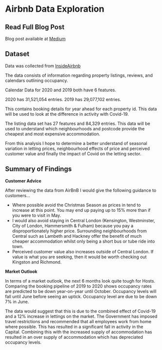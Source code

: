 # Airbnb Data Exploration

## Read Full Blog Post
Blog post available at [Medium](https://medium.com/@ben.farrell08/get-the-most-out-of-your-airbnb-in-london-e8bcecf50bea?source=friends_link&sk=0f66e4fdb7819eed37ffb9f7f3c211cc)

## Dataset

Data was collected from [InsideAirbnb](http://insideairbnb.com/get-the-data.html)

The data consists of information regarding property listings, reviews, and calendars outlining occupancy.

Calendar Data for 2020 and 2019 both have 6 features.

2020 has 31,521,054 entries.
2019 has 29,077,102 entries.

This contains booking details for year ahead for each property id. This data will be used to look at the difference in activity with Covid-19.

The listing data set has 27 features and 84,329 entries. This data will be used to understand which neighbourhoods and postcode provide the cheapest and most expensive accommodation.

From this analysis I hope to determine a better understand of seasonal variation in letting prices, neighbourhood effects of price and perceived customer value and finally the impact of Covid on the letting sector.

## Summary of Findings

**Customer Advice**

After reviewing the data from AirBnB I would give the following guidance to customers...

 - Where possible avoid the Christmas Season as prices in tend to increase at this point. You may end up paying up to 15% more than if you were to visit in May.
 - I would also avoid staying in Central London (Kensington, Westminster, City of London, Hammersmith & Fulham) because you pay a disproportionately higher price. Surrounding neighbourhoods from Central such as Lambeth and Hackney offer the benefit of much cheaper accommodation whilst only being a short bus or tube ride into town.
 - Perceived customer value also increases outside of Central London. If value is what you are seeking, then it would be worth checking out Kingston and Richmond.

**Market Outlook**

In terms of a market outlook, the next 6 months look quite tough for Hosts. Comparing the booking pipeline of 2019 to 2020 shows occupancy rates are predicted to be down year-on-year until October. Occupancy levels will fall until June before seeing an uptick. Occupancy level are due to be down 7% in June.

The data would suggest that this is due to the combined effect of Covid-19 and a 12% increase in lettings on the market. The Government has imposed travel restrictions and recommended that all employees work from home where possible. This has resulted in a significant fall in activity in the Capital. Combining this with the increased supply of accommodation has resulted in an over supply of accommodation which has depreciated occupancy levels.
